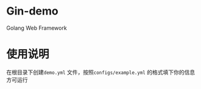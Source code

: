 # Gin-demo

Golang Web Framework


# 使用说明
在根目录下创建`demo.yml` 文件，按照`configs/example.yml` 的格式填下你的信息方可运行